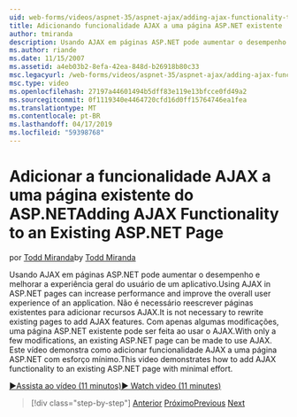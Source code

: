 ```yaml
---
uid: web-forms/videos/aspnet-35/aspnet-ajax/adding-ajax-functionality-to-an-existing-aspnet-page
title: Adicionando funcionalidade AJAX a uma página ASP.NET existente | Microsoft Docs
author: tmiranda
description: Usando AJAX em páginas ASP.NET pode aumentar o desempenho e melhorar a experiência geral do usuário de um aplicativo. Não é necessário reescrever páginas existentes...
ms.author: riande
ms.date: 11/15/2007
ms.assetid: a4eb03b2-8efa-42ea-848d-b26918b80c33
msc.legacyurl: /web-forms/videos/aspnet-35/aspnet-ajax/adding-ajax-functionality-to-an-existing-aspnet-page
msc.type: video
ms.openlocfilehash: 27197a44601494b5dff83e119e13bfcce0fd49a2
ms.sourcegitcommit: 0f1119340e4464720cfd16d0ff15764746ea1fea
ms.translationtype: MT
ms.contentlocale: pt-BR
ms.lasthandoff: 04/17/2019
ms.locfileid: "59398768"
---
```

# <a name="adding-ajax-functionality-to-an-existing-aspnet-page"></a><span data-ttu-id="d8f72-104">Adicionar a funcionalidade AJAX a uma página existente do ASP.NET</span><span class="sxs-lookup"><span data-stu-id="d8f72-104">Adding AJAX Functionality to an Existing ASP.NET Page</span></span>

<span data-ttu-id="d8f72-105">por [Todd Miranda](https://github.com/tmiranda)</span><span class="sxs-lookup"><span data-stu-id="d8f72-105">by [Todd Miranda](https://github.com/tmiranda)</span></span>

<span data-ttu-id="d8f72-106">Usando AJAX em páginas ASP.NET pode aumentar o desempenho e melhorar a experiência geral do usuário de um aplicativo.</span><span class="sxs-lookup"><span data-stu-id="d8f72-106">Using AJAX in ASP.NET pages can increase performance and improve the overall user experience of an application.</span></span> <span data-ttu-id="d8f72-107">Não é necessário reescrever páginas existentes para adicionar recursos AJAX.</span><span class="sxs-lookup"><span data-stu-id="d8f72-107">It is not necessary to rewrite existing pages to add AJAX features.</span></span> <span data-ttu-id="d8f72-108">Com apenas algumas modificações, uma página ASP.NET existente pode ser feita ao usar o AJAX.</span><span class="sxs-lookup"><span data-stu-id="d8f72-108">With only a few modifications, an existing ASP.NET page can be made to use AJAX.</span></span> <span data-ttu-id="d8f72-109">Este vídeo demonstra como adicionar funcionalidade AJAX a uma página ASP.NET com esforço mínimo.</span><span class="sxs-lookup"><span data-stu-id="d8f72-109">This video demonstrates how to add AJAX functionality to an existing ASP.NET page with minimal effort.</span></span>

[<span data-ttu-id="d8f72-110">&#9654;Assista ao vídeo (11 minutos)</span><span class="sxs-lookup"><span data-stu-id="d8f72-110">&#9654; Watch video (11 minutes)</span></span>](https://channel9.msdn.com/Blogs/ASP-NET-Site-Videos/adding-ajax-functionality-to-an-existing-aspnet-page)

> [!div class="step-by-step"]
> <span data-ttu-id="d8f72-111">[Anterior](aspnet-ajax-support-in-visual-studio-2008.md)
> [Próximo](creating-and-using-an-ajax-enabled-web-service-in-a-web-site.md)</span><span class="sxs-lookup"><span data-stu-id="d8f72-111">[Previous](aspnet-ajax-support-in-visual-studio-2008.md)
[Next](creating-and-using-an-ajax-enabled-web-service-in-a-web-site.md)</span></span>
